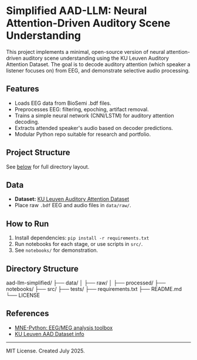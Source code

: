 # Simplified AAD-LLM: Neural Attention-Driven Auditory Scene Understanding

This project implements a minimal, open-source version of neural attention-driven auditory scene understanding using the KU Leuven Auditory Attention Dataset. The goal is to decode auditory attention (which speaker a listener focuses on) from EEG, and demonstrate selective audio processing.

## Features

- Loads EEG data from BioSemi .bdf files.
- Preprocesses EEG: filtering, epoching, artifact removal.
- Trains a simple neural network (CNN/LSTM) for auditory attention decoding.
- Extracts attended speaker's audio based on decoder predictions.
- Modular Python repo suitable for research and portfolio.

## Project Structure

See [below](#directory-structure) for full directory layout.

## Data

- **Dataset:** [KU Leuven Auditory Attention Dataset](https://zenodo.org/records/4004271)
- Place raw `.bdf` EEG and audio files in `data/raw/`.

## How to Run

1. Install dependencies: `pip install -r requirements.txt`
2. Run notebooks for each stage, or use scripts in `src/`.
3. See `notebooks/` for demonstration.

## Directory Structure
aad-llm-simplified/
├── data/
│ ├── raw/
│ ├── processed/
├── notebooks/
├── src/
├── tests/
├── requirements.txt
├── README.md
└── LICENSE


## References

- [MNE-Python: EEG/MEG analysis toolbox](https://mne.tools/)
- [KU Leuven AAD Dataset info](https://homes.esat.kuleuven.be/~abertran/datasets.html)

---

MIT License. Created July 2025.
